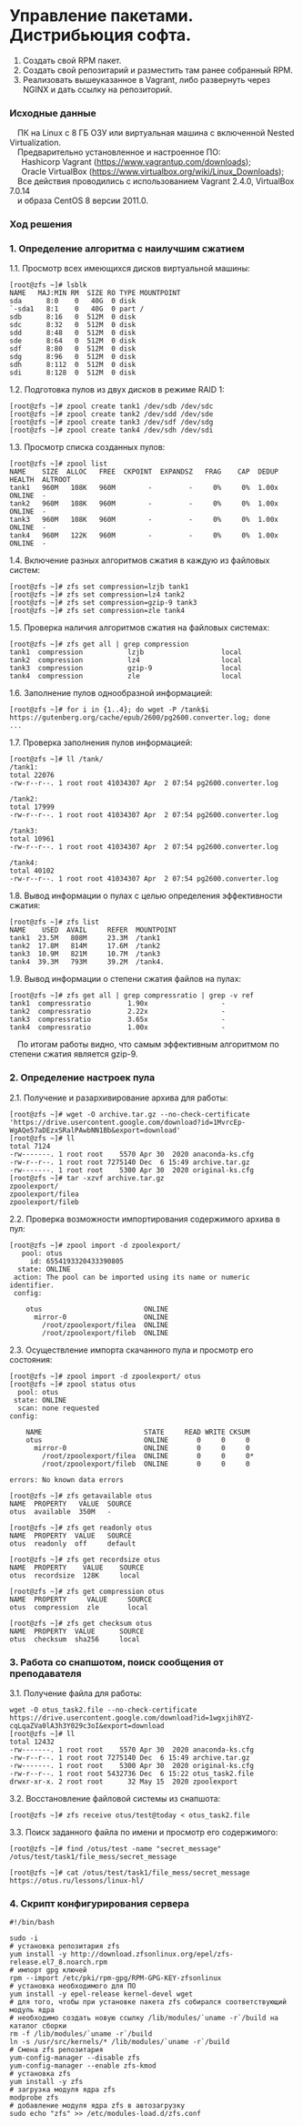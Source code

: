# Управление пакетами. Дистрибьюция софта. #
1. Создать свой RPM пакет.<br/>
2. Создать свой репозитарий и разместить там ранее собранный RPM.<br/>
3. Реализовать вышеуказанное в Vagrant, либо развернуть через NGINX и дать ссылку на репозиторий.<br/>
### Исходные данные ###
&ensp;&ensp;ПК на Linux c 8 ГБ ОЗУ или виртуальная машина с включенной Nested Virtualization.<br/>
&ensp;&ensp;Предварительно установленное и настроенное ПО:<br/>
&ensp;&ensp;&ensp;Hashicorp Vagrant (https://www.vagrantup.com/downloads);<br/>
&ensp;&ensp;&ensp;Oracle VirtualBox (https://www.virtualbox.org/wiki/Linux_Downloads);<br/>
&ensp;&ensp;Все действия проводились с использованием Vagrant 2.4.0, VirtualBox 7.0.14 <br/>
&ensp;&ensp;и образа CentOS 8 версии 2011.0.
### Ход решения ###
### 1. Определение алгоритма с наилучшим сжатием ###
1.1. Просмотр всех имеющихся дисков виртуальной машины:
```shell
[root@zfs ~]# lsblk
NAME   MAJ:MIN RM  SIZE RO TYPE MOUNTPOINT
sda      8:0    0   40G  0 disk 
`-sda1   8:1    0   40G  0 part /
sdb      8:16   0  512M  0 disk 
sdc      8:32   0  512M  0 disk 
sdd      8:48   0  512M  0 disk 
sde      8:64   0  512M  0 disk 
sdf      8:80   0  512M  0 disk 
sdg      8:96   0  512M  0 disk 
sdh      8:112  0  512M  0 disk 
sdi      8:128  0  512M  0 disk 
```
1.2. Подготовка пулов из двух дисков в режиме RAID 1:
```shell
[root@zfs ~]# zpool create tank1 /dev/sdb /dev/sdc
[root@zfs ~]# zpool create tank2 /dev/sdd /dev/sde
[root@zfs ~]# zpool create tank3 /dev/sdf /dev/sdg
[root@zfs ~]# zpool create tank4 /dev/sdh /dev/sdi
```
1.3. Просмотр списка созданных пулов:
```shell
[root@zfs ~]# zpool list
NAME    SIZE  ALLOC   FREE  CKPOINT  EXPANDSZ   FRAG    CAP  DEDUP    HEALTH  ALTROOT
tank1   960M   108K   960M        -         -     0%     0%  1.00x    ONLINE  -
tank2   960M   108K   960M        -         -     0%     0%  1.00x    ONLINE  -
tank3   960M   108K   960M        -         -     0%     0%  1.00x    ONLINE  -
tank4   960M   122K   960M        -         -     0%     0%  1.00x    ONLINE  -
```
1.4. Включение разных алгоритмов сжатия в каждую из файловых систем:
```shell
[root@zfs ~]# zfs set compression=lzjb tank1
[root@zfs ~]# zfs set compression=lz4 tank2
[root@zfs ~]# zfs set compression=gzip-9 tank3
[root@zfs ~]# zfs set compression=zle tank4
```
1.5. Проверка наличия алгоритмов сжатия на файловых системах:
```shell
[root@zfs ~]# zfs get all | grep compression
tank1  compression           lzjb                   local
tank2  compression           lz4                    local
tank3  compression           gzip-9                 local
tank4  compression           zle                    local
```
1.6. Заполнение пулов однообразной информацией:
```shell
[root@zfs ~]# for i in {1..4}; do wget -P /tank$i https://gutenberg.org/cache/epub/2600/pg2600.converter.log; done
...
```
1.7. Проверка заполнения пулов информацией:
```shell
[root@zfs ~]# ll /tank/
/tank1:
total 22076
-rw-r--r--. 1 root root 41034307 Apr  2 07:54 pg2600.converter.log

/tank2:
total 17999
-rw-r--r--. 1 root root 41034307 Apr  2 07:54 pg2600.converter.log

/tank3:
total 10961
-rw-r--r--. 1 root root 41034307 Apr  2 07:54 pg2600.converter.log

/tank4:
total 40102
-rw-r--r--. 1 root root 41034307 Apr  2 07:54 pg2600.converter.log
```
1.8. Вывод информации о пулах с целью определения эффективности сжатия:
```shell
[root@zfs ~]# zfs list
NAME    USED  AVAIL     REFER  MOUNTPOINT
tank1  23.5M   808M     23.3M  /tank1
tank2  17.8M   814M     17.6M  /tank2
tank3  10.9M   821M     10.7M  /tank3
tank4  39.3M   793M     39.2M  /tank4.
```
1.9. Вывод информации о степени сжатия файлов на пулах:
```shell
[root@zfs ~]# zfs get all | grep compressratio | grep -v ref
tank1  compressratio         1.90x                  -
tank2  compressratio         2.22x                  -
tank3  compressratio         3.65x                  -
tank4  compressratio         1.00x                  -
```
&ensp;&ensp;По итогам работы видно, что самым эффективным алгоритмом по степени сжатия является gzip-9.<br/>
### 2. Определение настроек пула ###
2.1. Получение и разархивирование архива для работы:
```shell
[root@zfs ~]# wget -O archive.tar.gz --no-check-certificate 'https://drive.usercontent.google.com/download?id=1MvrcEp-WgAQe57aDEzxSRalPAwbNN1Bb&export=download'
[root@zfs ~]# ll
total 7124
-rw-------. 1 root root    5570 Apr 30  2020 anaconda-ks.cfg
-rw-r--r--. 1 root root 7275140 Dec  6 15:49 archive.tar.gz
-rw-------. 1 root root    5300 Apr 30  2020 original-ks.cfg
[root@zfs ~]# tar -xzvf archive.tar.gz 
zpoolexport/
zpoolexport/filea
zpoolexport/fileb
```
2.2. Проверка возможности импортирования содержимого архива в пул:
```shell
[root@zfs ~]# zpool import -d zpoolexport/
   pool: otus
     id: 6554193320433390805
  state: ONLINE
 action: The pool can be imported using its name or numeric identifier.
 config:

	otus                         ONLINE
	  mirror-0                   ONLINE
	    /root/zpoolexport/filea  ONLINE
	    /root/zpoolexport/fileb  ONLINE
```
2.3. Осуществление импорта скачанного пула и просмотр его состояния:
```shell
[root@zfs ~]# zpool import -d zpoolexport/ otus
[root@zfs ~]# zpool status otus
  pool: otus
 state: ONLINE
  scan: none requested
config:

	NAME                         STATE     READ WRITE CKSUM
	otus                         ONLINE       0     0     0
	  mirror-0                   ONLINE       0     0     0
	    /root/zpoolexport/filea  ONLINE       0     0     0*
	    /root/zpoolexport/fileb  ONLINE       0     0     0

errors: No known data errors

[root@zfs ~]# zfs getavailable otus
NAME  PROPERTY   VALUE  SOURCE
otus  available  350M   -

[root@zfs ~]# zfs get readonly otus
NAME  PROPERTY  VALUE   SOURCE
otus  readonly  off     default

[root@zfs ~]# zfs get recordsize otus
NAME  PROPERTY    VALUE    SOURCE
otus  recordsize  128K     local

[root@zfs ~]# zfs get compression otus
NAME  PROPERTY     VALUE     SOURCE
otus  compression  zle       local

[root@zfs ~]# zfs get checksum otus
NAME  PROPERTY  VALUE      SOURCE
otus  checksum  sha256     local
```
### 3. Работа со снапшотом, поиск сообщения от преподавателя ###
3.1. Получение файла для работы:
```shell
wget -O otus_task2.file --no-check-certificate https://drive.usercontent.google.com/download?id=1wgxjih8YZ-cqLqaZVa0lA3h3Y029c3oI&export=download
[root@zfs ~]# ll
total 12432
-rw-------. 1 root root    5570 Apr 30  2020 anaconda-ks.cfg
-rw-r--r--. 1 root root 7275140 Dec  6 15:49 archive.tar.gz
-rw-------. 1 root root    5300 Apr 30  2020 original-ks.cfg
-rw-r--r--. 1 root root 5432736 Dec  6 15:22 otus_task2.file
drwxr-xr-x. 2 root root      32 May 15  2020 zpoolexport
````
3.2. Восстановление файловой системы из снапшота:
```shell
[root@zfs ~]# zfs receive otus/test@today < otus_task2.file 
```
3.3. Поиск заданного файла по имени и просмотр его содержимого:
```shell
[root@zfs ~]# find /otus/test -name "secret_message"
/otus/test/task1/file_mess/secret_message

[root@zfs ~]# cat /otus/test/task1/file_mess/secret_message
https://otus.ru/lessons/linux-hl/
```
### 4. Скрипт конфигурирования сервера ###
```shell
#!/bin/bash

sudo -i
# установка репозитария zfs
yum install -y http://download.zfsonlinux.org/epel/zfs-release.el7_8.noarch.rpm
# импорт gpg ключей
rpm --import /etc/pki/rpm-gpg/RPM-GPG-KEY-zfsonlinux
# установка необходимого для ПО
yum install -y epel-release kernel-devel wget
# для того, чтобы при установке пакета zfs собирался соответствующий модуль ядра
# необходимо создать новую ссылку /lib/modules/`uname -r`/build на каталог сборки
rm -f /lib/modules/`uname -r`/build
ln -s /usr/src/kernels/* /lib/modules/`uname -r`/build
# Смена zfs репозитария 
yum-config-manager --disable zfs
yum-config-manager --enable zfs-kmod
# установка zfs
yum install -y zfs
# загрузка модуля ядра zfs
modprobe zfs
# добавление модуля ядра zfs в автозагрузку
sudo echo "zfs" >> /etc/modules-load.d/zfs.conf
```
